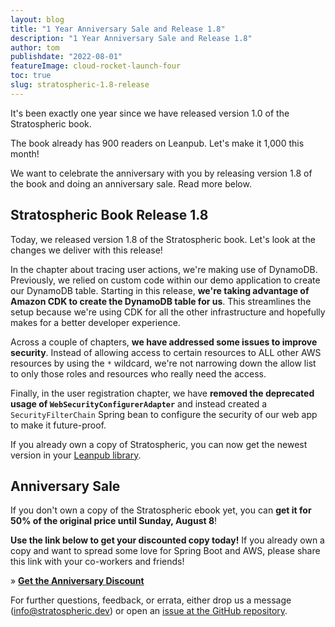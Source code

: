 ```yaml
---
layout: blog
title: "1 Year Anniversary Sale and Release 1.8"
description: "1 Year Anniversary Sale and Release 1.8"
author: tom
publishdate: "2022-08-01"
featureImage: cloud-rocket-launch-four
toc: true
slug: stratospheric-1.8-release
---
```


It's been exactly one year since we have released version 1.0 of the Stratospheric book.

The book already has 900 readers on Leanpub. Let's make it 1,000 this month!

We want to celebrate the anniversary with you by releasing version 1.8 of the book and doing an anniversary sale. Read more below.

## Stratospheric Book Release 1.8

Today, we released version 1.8 of the Stratospheric book. Let's look at the changes we deliver with this release!

In the chapter about tracing user actions, we're making use of DynamoDB. Previously, we relied on custom code within our demo application to create our DynamoDB table. Starting in this release, **we're taking advantage of Amazon CDK to create the DynamoDB table for us**. This streamlines the setup because we're using CDK for all the other infrastructure and hopefully makes for a better developer experience.

Across a couple of chapters, **we have addressed some issues to improve security**. Instead of allowing access to certain resources to ALL other AWS resources by using the `*` wildcard, we're not narrowing down the allow list to only those roles and resources who really need the access.

Finally, in the user registration chapter, we have **removed the deprecated usage of `WebSecurityConfigurerAdapter`** and instead created a `SecurityFilterChain` Spring bean to configure the security of our web app to make it future-proof.

If you already own a copy of Stratospheric, you can now get the newest version in your [Leanpub library](https://leanpub.com/user_dashboard/library).

## Anniversary Sale

If you don't own a copy of the Stratospheric ebook yet, you can **get it for 50% of the original price until Sunday, August 8**!

**Use the link below to get your discounted copy today!** If you already own a copy and want to spread some love for Spring Boot and AWS, please share this link with your co-workers and friends!

» **[Get the Anniversary Discount](https://leanpub.com/stratospheric/c/k6SGIM3B5Qo0)**

For further questions, feedback, or errata, either drop us a message (info@stratospheric.dev) or open an [issue at the GitHub repository](https://github.com/stratospheric-dev/stratospheric/issues).
